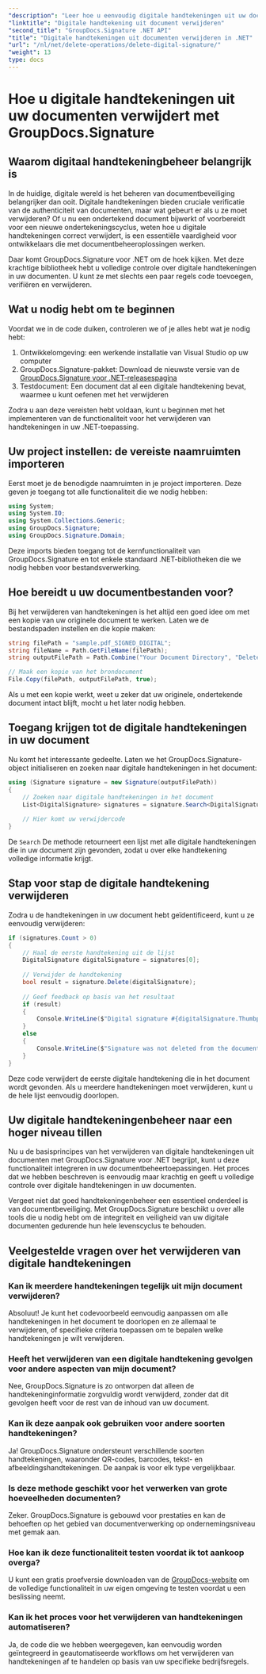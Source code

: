 ```yaml
---
"description": "Leer hoe u eenvoudig digitale handtekeningen uit uw documenten verwijdert met GroupDocs.Signature voor .NET. Onze stapsgewijze handleiding helpt u moeiteloos de beveiliging van uw documenten te handhaven."
"linktitle": "Digitale handtekening uit document verwijderen"
"second_title": "GroupDocs.Signature .NET API"
"title": "Digitale handtekeningen uit documenten verwijderen in .NET"
"url": "/nl/net/delete-operations/delete-digital-signature/"
"weight": 13
type: docs
---
```

# Hoe u digitale handtekeningen uit uw documenten verwijdert met GroupDocs.Signature

## Waarom digitaal handtekeningbeheer belangrijk is

In de huidige, digitale wereld is het beheren van documentbeveiliging belangrijker dan ooit. Digitale handtekeningen bieden cruciale verificatie van de authenticiteit van documenten, maar wat gebeurt er als u ze moet verwijderen? Of u nu een ondertekend document bijwerkt of voorbereidt voor een nieuwe ondertekeningscyclus, weten hoe u digitale handtekeningen correct verwijdert, is een essentiële vaardigheid voor ontwikkelaars die met documentbeheeroplossingen werken.

Daar komt GroupDocs.Signature voor .NET om de hoek kijken. Met deze krachtige bibliotheek hebt u volledige controle over digitale handtekeningen in uw documenten. U kunt ze met slechts een paar regels code toevoegen, verifiëren en verwijderen.

## Wat u nodig hebt om te beginnen

Voordat we in de code duiken, controleren we of je alles hebt wat je nodig hebt:

1. Ontwikkelomgeving: een werkende installatie van Visual Studio op uw computer
2. GroupDocs.Signature-pakket: Download de nieuwste versie van de [GroupDocs.Signature voor .NET-releasespagina](https://releases.groupdocs.com/signature/net/)
3. Testdocument: Een document dat al een digitale handtekening bevat, waarmee u kunt oefenen met het verwijderen

Zodra u aan deze vereisten hebt voldaan, kunt u beginnen met het implementeren van de functionaliteit voor het verwijderen van handtekeningen in uw .NET-toepassing.

## Uw project instellen: de vereiste naamruimten importeren

Eerst moet je de benodigde naamruimten in je project importeren. Deze geven je toegang tot alle functionaliteit die we nodig hebben:

```csharp
using System;
using System.IO;
using System.Collections.Generic;
using GroupDocs.Signature;
using GroupDocs.Signature.Domain;
```

Deze imports bieden toegang tot de kernfunctionaliteit van GroupDocs.Signature en tot enkele standaard .NET-bibliotheken die we nodig hebben voor bestandsverwerking.

## Hoe bereidt u uw documentbestanden voor?

Bij het verwijderen van handtekeningen is het altijd een goed idee om met een kopie van uw originele document te werken. Laten we de bestandspaden instellen en die kopie maken:

```csharp
string filePath = "sample.pdf_SIGNED_DIGITAL";
string fileName = Path.GetFileName(filePath);
string outputFilePath = Path.Combine("Your Document Directory", "DeleteDigital", fileName);

// Maak een kopie van het brondocument
File.Copy(filePath, outputFilePath, true);
```

Als u met een kopie werkt, weet u zeker dat uw originele, ondertekende document intact blijft, mocht u het later nodig hebben.

## Toegang krijgen tot de digitale handtekeningen in uw document

Nu komt het interessante gedeelte. Laten we het GroupDocs.Signature-object initialiseren en zoeken naar digitale handtekeningen in het document:

```csharp
using (Signature signature = new Signature(outputFilePath))
{
    // Zoeken naar digitale handtekeningen in het document
    List<DigitalSignature> signatures = signature.Search<DigitalSignature>(SignatureType.Digital);
    
    // Hier komt uw verwijdercode
}
```

De `Search` De methode retourneert een lijst met alle digitale handtekeningen die in uw document zijn gevonden, zodat u over elke handtekening volledige informatie krijgt.

## Stap voor stap de digitale handtekening verwijderen

Zodra u de handtekeningen in uw document hebt geïdentificeerd, kunt u ze eenvoudig verwijderen:

```csharp
if (signatures.Count > 0)
{
    // Haal de eerste handtekening uit de lijst
    DigitalSignature digitalSignature = signatures[0];
    
    // Verwijder de handtekening
    bool result = signature.Delete(digitalSignature);
    
    // Geef feedback op basis van het resultaat
    if (result)
    {
        Console.WriteLine($"Digital signature #{digitalSignature.Thumbprint} from {digitalSignature.SignTime.ToShortDateString()} was deleted from document ['{fileName}'].");
    }
    else
    {
        Console.WriteLine($"Signature was not deleted from the document! Signature# {digitalSignature.Thumbprint} was not found!");
    }
}
```

Deze code verwijdert de eerste digitale handtekening die in het document wordt gevonden. Als u meerdere handtekeningen moet verwijderen, kunt u de hele lijst eenvoudig doorlopen.

## Uw digitale handtekeningenbeheer naar een hoger niveau tillen

Nu u de basisprincipes van het verwijderen van digitale handtekeningen uit documenten met GroupDocs.Signature voor .NET begrijpt, kunt u deze functionaliteit integreren in uw documentbeheertoepassingen. Het proces dat we hebben beschreven is eenvoudig maar krachtig en geeft u volledige controle over digitale handtekeningen in uw documenten.

Vergeet niet dat goed handtekeningenbeheer een essentieel onderdeel is van documentbeveiliging. Met GroupDocs.Signature beschikt u over alle tools die u nodig hebt om de integriteit en veiligheid van uw digitale documenten gedurende hun hele levenscyclus te behouden.

## Veelgestelde vragen over het verwijderen van digitale handtekeningen

### Kan ik meerdere handtekeningen tegelijk uit mijn document verwijderen?
Absoluut! Je kunt het codevoorbeeld eenvoudig aanpassen om alle handtekeningen in het document te doorlopen en ze allemaal te verwijderen, of specifieke criteria toepassen om te bepalen welke handtekeningen je wilt verwijderen.

### Heeft het verwijderen van een digitale handtekening gevolgen voor andere aspecten van mijn document?
Nee, GroupDocs.Signature is zo ontworpen dat alleen de handtekeninginformatie zorgvuldig wordt verwijderd, zonder dat dit gevolgen heeft voor de rest van de inhoud van uw document.

### Kan ik deze aanpak ook gebruiken voor andere soorten handtekeningen?
Ja! GroupDocs.Signature ondersteunt verschillende soorten handtekeningen, waaronder QR-codes, barcodes, tekst- en afbeeldingshandtekeningen. De aanpak is voor elk type vergelijkbaar.

### Is deze methode geschikt voor het verwerken van grote hoeveelheden documenten?
Zeker. GroupDocs.Signature is gebouwd voor prestaties en kan de behoeften op het gebied van documentverwerking op ondernemingsniveau met gemak aan.

### Hoe kan ik deze functionaliteit testen voordat ik tot aankoop overga?
U kunt een gratis proefversie downloaden van de [GroupDocs-website](https://releases.groupdocs.com/) om de volledige functionaliteit in uw eigen omgeving te testen voordat u een beslissing neemt.

### Kan ik het proces voor het verwijderen van handtekeningen automatiseren?
Ja, de code die we hebben weergegeven, kan eenvoudig worden geïntegreerd in geautomatiseerde workflows om het verwijderen van handtekeningen af te handelen op basis van uw specifieke bedrijfsregels.